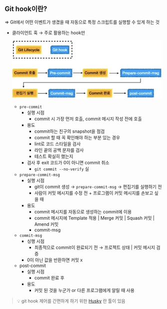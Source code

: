 ## Git hook이란?

⇒ Git에서 어떤 이벤트가 생겼을 때 자동으로 특정 스크립트를 실행할 수 있게 하는 것

- 클라이언트 훅 → 주로 활용하는 hook만
    
    ![alt text](img/git_hook_img/image.png)
    
    - `pre-commit`
        - 실행 시점
            - commit 시 가장 먼저 호출, commit 메시지 작성 전에 호출
        - 용도
            - commit하는 친구의 snapshot을 점검
            - commit 할 때 꼭 확인해야 하는 부분 있는 경우
            - lint로 코드 스타일을 검사
            - 라인 끝의 공백 문자를 검사
            - 테스트 확실히 했는지
        - 검사 후 exit 코드가 0이 아니면 commit 취소
            - `git commit --no-verify` 실
    - `prepare-commit-msg`
        - 실행 시점
            - git이 commit 생성 → `prepare-commit-msg` → 편집기를 실행하기 전
            - 사람이 커밋 메시지를 수정 전 + 프로그램이 커밋 메시지를 손보고 싶을 때
        - 용도
            - commit 메시지를 자동으로 생성하는 commit에 이용
            - commit 메시지에 Template 적용 | Merge 커밋 | Squash 커밋 | Amend 커밋
            - commit-msg
    - `commit-msg`
        - 싱행 시점
            - 최종적으로 commit이 완료되기 전 → 프로젝트 상태 | 커밋 메시지 검증
        - 0이 아닌 값을 반환하면 커밋 x
    - post-commit
        - 실행 시점
            - commit 완료 후
        - 용도
            - 커밋 된 것을 누군가 or 다른 프로그램에게 알릴 때 사용

> 💡 git hook 제어를 간편하게 하기 위한 [Husky](https://typicode.github.io/husky/#/?id=automatic-recommended) 란 툴이 있음